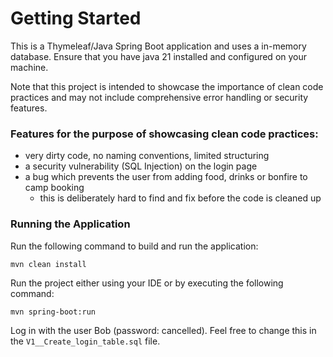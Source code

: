 # Getting Started
This is a Thymeleaf/Java Spring Boot application and uses a in-memory database.
Ensure that you have java 21 installed and configured on your machine.

Note that this project is intended to showcase the importance of clean code practices and may not include comprehensive error handling or security features.

### Features for the purpose of showcasing clean code practices:
- very dirty code, no naming conventions, limited structuring
- a security vulnerability (SQL Injection) on the login page
- a bug which prevents the user from adding food, drinks or bonfire to camp booking
  - this is deliberately hard to find and fix before the code is cleaned up

### Running the Application

Run the following command to build and run the application:

```
mvn clean install
```
Run the project either using your IDE or by executing the following command:

```
mvn spring-boot:run
```

Log in with the user Bob (password: cancelled). Feel free to change this in the `V1__Create_login_table.sql` file.


